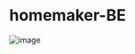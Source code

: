 # homemaker-BE
![image](https://user-images.githubusercontent.com/71051838/174025977-3e177acc-1b91-4b73-a105-60f4eddceb77.png)